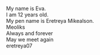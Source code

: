 My name is Eva.  
I am 12 years old.   
My pen name is Eretreya Mikealson.     
Meoliks       
Always and forever  
May we meet again  
eretreya07 
